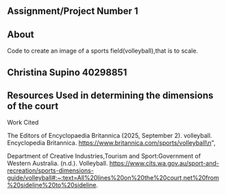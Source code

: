 ## Assignment/Project Number 1


## About 
Code to create an image of a sports field(volleyball),that is to scale.

## Christina Supino 40298851

## Resources Used in determining the dimensions of the court
Work Cited

The Editors of Encyclopaedia Britannica (2025, September 2). volleyball. Encyclopedia Britannica.         https://www.britannica.com/sports/volleyball\n",

Department of Creative Industries,Tourism and Sport:Government of Western Australia. (n.d.). Volleyball. https://www.cits.wa.gov.au/sport-and-recreation/sports-dimensions-guide/volleyball#:~:text=All%20lines%20on%20the%20court,net%20from%20sideline%20to%20sideline. 
